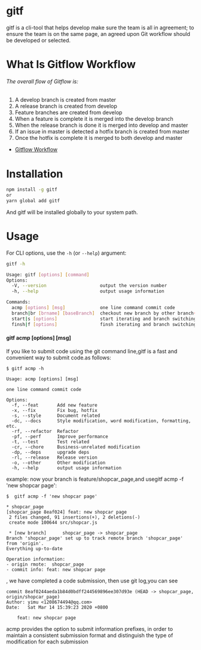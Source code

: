 
# gitf

gitf is a cli-tool that helps develop make sure the team is all in agreement;
to ensure the team is on the same page, an agreed upon Git workflow should be developed or selected.

# What Is Gitflow Workflow

###### The overall flow of Gitflow is:
    
1. A develop branch is created from master
2. A release branch is created from develop
3. Feature branches are created from develop
4. When a feature is complete it is merged into the develop branch
5. When the release branch is done it is merged into develop and master
6. If an issue in master is detected a hotfix branch is created from master
7. Once the hotfix is complete it is merged to both develop and master

<!--[Gitflow Workflow pic]()-->

* [Gitflow Workflow](https://www.atlassian.com/git/tutorials/comparing-workflows/gitflow-workflow)



# Installation


```bash
npm install -g gitf
or
yarn global add gitf
```

And gitf will be installed globally to your system path.


# Usage

For CLI options, use the `-h` (or `--help`) argument:

```bash
gitf -h

Usage: gitf [options] [command]
Options:
  -V, --version                    output the version number
  -h, --help                       output usage information

Commands:
  acmp [options] [msg]             one line command commit code
  branch|br [brname] [baseBranch]  checkout new branch by other branch(default develop branch)
  start|s [options]                start iterating and branch switching
  finsh|f [options]                finsh iterating and branch switching
```


#### gitf acmp [options] [msg] 

If you like to submit code using the git command line,gitf is a fast and convenient way to submit code.as follows:

```
$ gitf acmp -h

Usage: acmp [options] [msg]

one line command commit code

Options:
  -f, --feat       Add new feature
  -x, --fix        Fix bug, hotfix
  -s, --style      Document related
  -dc, --docs      Style modification, word modification, formatting, etc.
  -rf, --refactor  Refactor
  -pf, --perf      Improve performance
  -t, --test       Test related
  -cr, --chore     Business-unrelated modification
  -dp, --deps      upgrade deps
  -rl, --release   Release version
  -o, --other      Other modification
  -h, --help       output usage information
```

example:
now your branch is feature/shopcar_page,and usegitf acmp -f 'new shopcar page': 
```
$  gitf acmp -f 'new shopcar page'

* shopcar_page
[shopcar_page 8eaf024] feat: new shopcar page
 2 files changed, 91 insertions(+), 2 deletions(-)
 create mode 100644 src/shopcar.js
 
 * [new branch]      shopcar_page -> shopcar_page
Branch 'shopcar_page' set up to track remote branch 'shopcar_page' from 'origin'.
Everything up-to-date

Operation information:
- origin rmote:  shopcar_page
- commit info: feat: new shopcar page
```
, we have completed a code submission,
then use git log,you can see
```
commit 8eaf0244aeda1b84d0bdff244569896ee307d93e (HEAD -> shopcar_page, origin/shopcar_page)
Author: yimu <1208674494@qq.com>
Date:   Sat Mar 14 15:39:23 2020 +0800

    feat: new shopcar page

```
acmp provides the option to submit information prefixes, in order to maintain a consistent submission format and distinguish the type of modification for each submission